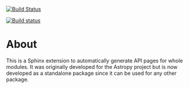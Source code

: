 [![Build Status](https://travis-ci.org/astropy/sphinx-automodapi.svg?branch=master)](https://travis-ci.org/astropy/sphinx-automodapi)

[![Build status](https://ci.appveyor.com/api/projects/status/warwyfj06t1rkn5p/branch/master?svg=true)](https://ci.appveyor.com/project/Astropy/sphinx-automodapi/branch/master)

About
=====

This is a Sphinx extension to automatically generate API pages for whole
modules. It was originally developed for the Astropy project but is now
developed as a standalone package since it can be used for any other package.
